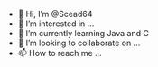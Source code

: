 - 👋 Hi, I’m @Scead64
- 👀 I’m interested in ...
- 🌱 I’m currently learning Java and C
- 💞️ I’m looking to collaborate on ...
- 📫 How to reach me ...

<!---
Scead64/Scead64 is a ✨ special ✨ repository because its `README.md` (this file) appears on your GitHub profile.
You can click the Preview link to take a look at your changes.
--->
